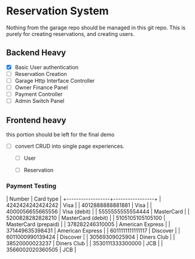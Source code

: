 # Reservation System

Nothing from the garage repo should be managed in this git repo. This is purely for creating reservations, and creating users.

## Backend Heavy
- [x] Basic User authentication
- [ ] Reservation Creation
- [ ] Garage Http Interface Controller
- [ ] Owner Finance Panel
- [ ] Payment Controller
- [ ] Admin Switch Panel

## Frontend heavy
this portion should be left for the final demo
- [ ] convert CRUD into single page experiences.
  - [ ] User
  - [ ] Reservation


### Payment Testing


| Number           |	Card type    |
+------------------+-----------------+
| 4242424242424242 |	Visa         |
| 4012888888881881 |	Visa         |
| 4000056655665556 |	Visa (debit) |
| 5555555555554444 |	MasterCard   |
| 5200828282828210 |	MasterCard (debit) |
| 5105105105105100 |	MasterCard (prepaid) |
| 378282246310005 |	American Express |
| 371449635398431 |	American Express |
| 6011111111111117 |	Discover |
| 6011000990139424 |	Discover |
| 30569309025904 |	Diners Club |
| 38520000023237 |	Diners Club |
| 3530111333300000 |	JCB |
| 3566002020360505 |	JCB |
